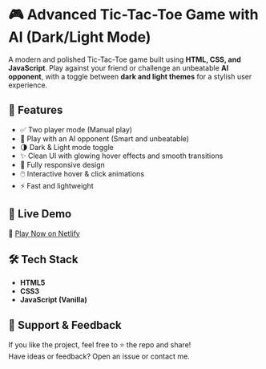 # 🎮 Advanced Tic-Tac-Toe Game with AI (Dark/Light Mode)

A modern and polished Tic-Tac-Toe game built using **HTML, CSS, and JavaScript**. Play against your friend or challenge an unbeatable **AI opponent**, with a toggle between **dark and light themes** for a stylish user experience.

## 🧠 Features

- ✅ Two player mode (Manual play)
- 🤖 Play with an AI opponent (Smart and unbeatable)
- 🌗 Dark & Light mode toggle
- ✨ Clean UI with glowing hover effects and smooth transitions
- 📱 Fully responsive design
- 🖱️ Interactive hover & click animations
- ⚡ Fast and lightweight

## 🚀 Live Demo

🔗 [Play Now on Netlify](https://tictactocaigame.netlify.app/)

## 🛠️ Tech Stack

- **HTML5**
- **CSS3**
- **JavaScript (Vanilla)**

## 🙌 Support & Feedback

If you like the project, feel free to ⭐ the repo and share!  
Have ideas or feedback? Open an issue or contact me.

